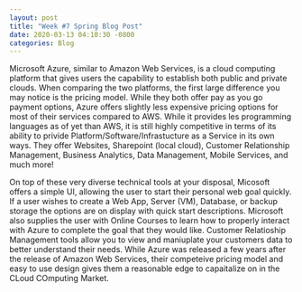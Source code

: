 ```yaml
---
layout: post
title: "Week #7 Spring Blog Post"
date: 2020-03-13 04:10:30 -0800
categories: Blog
---
```


Microsoft Azure, similar to Amazon Web Services, is a cloud computing platform that gives users the capability to establish both public and private clouds. When comparing the two platforms, the first large difference you may notice is the pricing model. While they both offer pay as you go payment options, Azure offers slightly less expensive pricing options for most of their services compared to AWS. While it provides les programming languages as of yet than AWS, it is still highly competitive in terms of its ability to privide Platform/Software/Infrastucture as a Service in its own ways. They offer Websites, Sharepoint (local cloud), Customer Relationship Management, Business Analytics, Data Management, Mobile Services, and much more!

On top of these very diverse technical tools at your disposal, Micosoft offers a simple UI, allowing the user to start their personal web goal quickly. If a user wishes to create a Web App, Server (VM), Database, or backup storage the options are on display with quick start descriptions. Microsoft also supplies the user with Online Courses to learn how to properly interact with Azure to complete the goal that they would like. Customer Relatioship Management tools allow you to view and maniuplate your customers data to better understand their needs. While Azure was released a few years after the release of Amazon Web Services, their competeive pricing model and easy to use design gives them a reasonable edge to capaitalize on in the CLoud COmputing Market.

